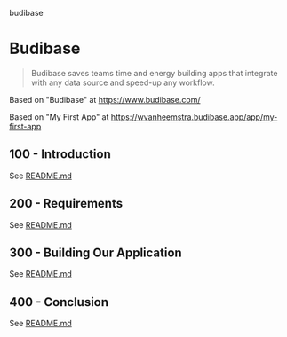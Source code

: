 budibase
# Budibase

> Budibase saves teams time and energy building apps that integrate with any data source and speed-up any workflow.

Based on "Budibase" at https://www.budibase.com/

Based on "My First App" at https://wvanheemstra.budibase.app/app/my-first-app

## 100 - Introduction

See [README.md](./100/README.md)

## 200 - Requirements

See [README.md](./200/README.md)

## 300 - Building Our Application

See [README.md](./300/README.md)

## 400 - Conclusion

See [README.md](./400/README.md)
